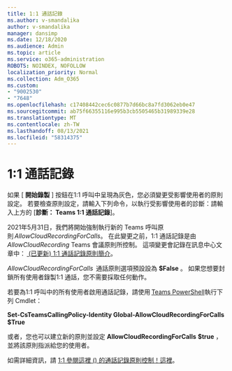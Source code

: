 ```yaml
---
title: 1:1 通話記錄
ms.author: v-smandalika
author: v-smandalika
manager: dansimp
ms.date: 12/18/2020
ms.audience: Admin
ms.topic: article
ms.service: o365-administration
ROBOTS: NOINDEX, NOFOLLOW
localization_priority: Normal
ms.collection: Adm_O365
ms.custom:
- "9002530"
- "7648"
ms.openlocfilehash: c17408442cec6c0877b7d66bc8a7fd3062eb0e47
ms.sourcegitcommit: ab75f66355116e995b3cb5505465b31989339e28
ms.translationtype: MT
ms.contentlocale: zh-TW
ms.lasthandoff: 08/13/2021
ms.locfileid: "58314375"
---
```

# <a name="11-call-recording"></a>1:1 通話記錄

如果 [ **開始錄製** ] 按鈕在1:1 呼叫中呈現為灰色，您必須變更受影響使用者的原則設定。 若要檢查原則設定，請輸入下列命令，以執行受影響使用者的診斷：請輸入上方的 [**診斷： Teams 1:1 通話記錄**]。     

2021年5月31日，我們將開始強制執行新的 Teams 呼叫原則 *AllowCloudRecordingForCalls*。 在此變更之前，1:1 通話記錄是由 *AllowCloudRecording* Teams 會議原則所控制。 這項變更會記錄在訊息中心文章中： [ (已更新) 1:1 通話記錄原則簡介](https://portal.microsoft.com/Adminportal/Home?ref=MessageCenter/:/messages/MC238796)。  

*AllowCloudRecordingForCalls*  通話原則選項預設設為 **$False** 。 如果您想要封鎖所有使用者錄製1:1 通話，您不需要採取任何動作。  

若要為1:1 呼叫中的所有使用者啟用通話記錄，請使用 [Teams PowerShell](https://docs.microsoft.com/microsoftteams/teams-powershell-install)執行下列 Cmdlet： 

**Set-CsTeamsCallingPolicy-Identity Global-AllowCloudRecordingForCalls $True** 

或者，您也可以建立新的原則並設定 **AllowCloudRecordingForCalls** **$true** ，並將該原則指派給您的使用者。 

如需詳細資訊，請 [1:1 參閱這裡 () 的通話記錄原則控制！這裡](https://techcommunity.microsoft.com/t5/microsoft-teams-support/1-1-call-recording-policy-controls-are-almost-here/ba-p/2217668)。
